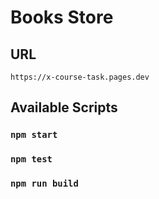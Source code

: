 # Books Store

## URL

```
https://x-course-task.pages.dev
```

## Available Scripts

### `npm start`

### `npm test`

### `npm run build`
